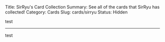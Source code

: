 Title: SirRyu's Card Collection
Summary: See all of the cards that SirRyu has collected!
Category: Cards
Slug: cards/sirryu
Status: Hidden

test

---
test